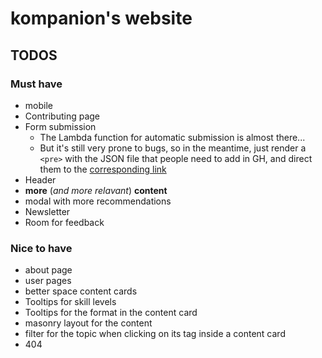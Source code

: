 # kompanion's website

## TODOS

### Must have

- mobile
- Contributing page
- Form submission
  - The Lambda function for automatic submission is almost there...
  - But it's still very prone to bugs, so in the meantime, just render a `<pre>` with the JSON file that people need to add in GH, and direct them to the [corresponding link](https://github.com/kompanion/kommunity-content/new/master/content)
- Header
- **more** (_and more relavant_) **content**
- modal with more recommendations
- Newsletter 
- Room for feedback

### Nice to have

- about page
- user pages
- better space content cards
- Tooltips for skill levels
- Tooltips for the format in the content card
- masonry layout for the content
- filter for the topic when clicking on its tag inside a content card
- 404